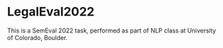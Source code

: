 # LegalEval2022

This is a SemEval 2022 task, performed as part of NLP class at University of Colorado, Boulder.
